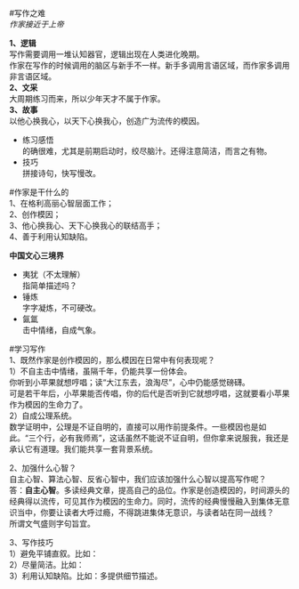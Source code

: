 #写作之难  
*作家接近于上帝*  
  
**1、逻辑**    
写作需要调用一堆认知器官，逻辑出现在人类进化晚期。  
作家在写作的时候调用的脑区与新手不一样。新手多调用言语区域，而作家多调用非言语区域。  
**2、文采**  
大周期练习而来，所以少年天才不属于作家。  
**3、故事**  
以他心换我心，以天下心换我心，创造广为流传的模因。  
  
- 练习感悟  
的确很难，尤其是前期启动时，绞尽脑汁。还得注意简洁，而言之有物。  
- 技巧  
拼接诗句，快写慢改。  

#作家是干什么的  
1、在格利高丽心智层面工作；  
2、创作模因；  
3、他心换我心、天下心换我心的联结高手；  
4、善于利用认知缺陷。  
  
**中国文心三境界**  
- 夷犹（不太理解）  
指简单描述吗？  
- 锤炼  
字字凝炼，不可硬改。  
- 氤氲  
击中情绪，自成气象。  

#学习写作  
1、既然作家是创作模因的，那么模因在日常中有何表现呢？  
1）不自主击中情绪，虽隔千年，仍能共享一份体会。  
你听到小苹果就想哼唱；读“大江东去，浪淘尽”，心中仍能感觉磅礴。  
可是若干年后，小苹果能否传唱，你的后代是否听到它就想哼唱，这就要看小苹果作为模因的生命力了。  
2）自成公理系统。  
数学证明中，公理是不证自明的，直接可以用作前提条件。一些模因也是如此。“三个行，必有我师焉”，这话虽然不能说不证自明，但你拿来说服我，我还是承认它有道理。我们能共享一套背景系统。  
    
2、加强什么心智？  
自主心智、算法心智、反省心智中，我们应该加强什么心智以提高写作呢？  
答：**自主心智**。多读经典文章，提高自己的品位。作家是创造模因的，时间源头的经典得以流传，可见其作为模因的生命力。同时，流传的经典慢慢融入到集体无意识当中，你要让读者大呼过瘾，不得跳进集体无意识，与读者站在同一战线？  
所谓文气盛则字句旨宜。  
  
3、写作技巧  
1）避免平铺直叙。比如：  
2）尽量简洁。比如：  
3）利用认知缺陷。比如：多提供细节描述。




